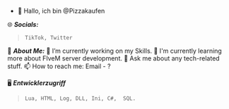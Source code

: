 - 👋 Hallo, ich bin @Pizzakaufen

🌐 ***Socials:***
> ``TikTok, Twitter``

💫 ***About Me:***
🔭 I’m currently working on my Skills.
🌱 I'm currently learning more about FIveM server development.
💬 Ask me about any tech-related stuff.
📫 How to reach me: Email - ?

🖥️ ***Entwicklerzugriff***
> ``Lua, HTML, Log, DLL, Ini, C#,  SQL.``